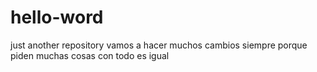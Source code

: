 # hello-word
just another repository
vamos a hacer muchos cambios
siempre porque piden muchas cosas
con todo es igual
